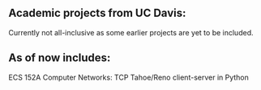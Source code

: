 ## Academic projects from UC Davis:

Currently not all-inclusive as some earlier projects are yet to be included.

## As of now includes:

ECS 152A Computer Networks: TCP Tahoe/Reno client-server in Python
